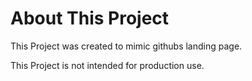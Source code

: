 # About This Project

This Project was created to mimic githubs landing page.

This Project is not intended for production use.